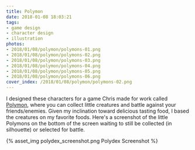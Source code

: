 ```yaml
---
title: Polymon
date: 2018-01-08 18:03:21
tags:
- game design
- character design
- illustration
photos:
- 2018/01/08/polymon/polymons-01.png
- 2018/01/08/polymon/polymons-02.png
- 2018/01/08/polymon/polymons-03.png
- 2018/01/08/polymon/polymons-04.png
- 2018/01/08/polymon/polymons-05.png
- 2018/01/08/polymon/polymons-06.png
cover_index: /2018/01/08/polymon/polymons-02.png
---
```


I designed these characters for a game Chris made for work called [Polymon](https://polymon.polymer-project.org/), where you can collect little creatures and battle against your friends/enemies. Given my inclination toward delicious tasting food, I based the creatures on my favorite foods. Here's a screenshot of the little Polymons on the bottom of the screen waiting to still be collected (in silhouette) or selected for battle.

{% asset_img polydex_screenshot.png Polydex Screenshot %}
